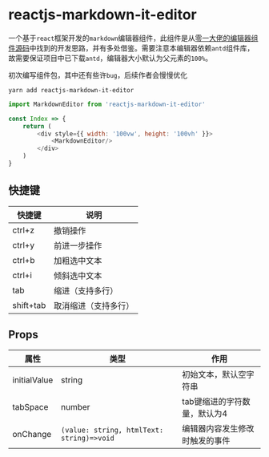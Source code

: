 # reactjs-markdown-it-editor

一个基于`react`框架开发的`markdown`编辑器组件，此组件是从[零一大佬的编辑器组件源码](https://github.com/zero2one3/markdown-editor-reactjs)中找到的开发思路，并有多处借鉴。需要注意本编辑器依赖`antd`组件库，故需要保证项目中已下载`antd`，编辑器大小默认为父元素的`100%`。

初次编写组件包，其中还有些许`bug`，后续作者会慢慢优化

```
yarn add reactjs-markdown-it-editor
```

```js
import MarkdownEditor from 'reactjs-markdown-it-editor'

const Index => {
    return (
        <div style={{ width: '100vw', height: '100vh' }}>
            <MarkdownEditor/>
        </div>
    )
}
```

## 快捷键

| 快捷键    | 说明                 |
| --------- | -------------------- |
| ctrl+z    | 撤销操作             |
| ctrl+y    | 前进一步操作         |
| ctrl+b    | 加粗选中文本         |
| ctrl+i    | 倾斜选中文本         |
| tab       | 缩进（支持多行）     |
| shift+tab | 取消缩进（支持多行） |

## Props

| 属性         | 类型                                      | 作用                           |
| ------------ | ----------------------------------------- | ------------------------------ |
| initialValue | string                                    | 初始文本，默认空字符串         |
| tabSpace     | number                                    | tab键缩进的字符数量，默认为4   |
| onChange     | `(value: string, htmlText: string)=>void` | 编辑器内容发生修改时触发的事件 |

